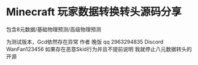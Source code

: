 # Minecraft 玩家数据转换转头源码分享
包含8元数据/基础物理预测/高级物理预测

为测试版本，Gcd依然存在异常
作者 晚饭
qq 2963294835
Discord WanFan123456
如果存在恶意Skid行为并且不提前说明
我就停止八元数据转头的开源
